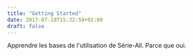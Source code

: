 ```yaml
---
title: "Getting Started"
date: 2017-07-18T15:32:59+02:00
draft: false
---
```


Apprendre les bases de l'utilisation de Série-All.
Parce que oui.

